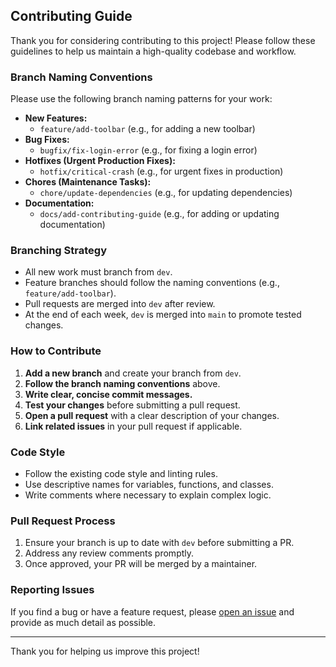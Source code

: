 ## Contributing Guide

Thank you for considering contributing to this project! Please follow these guidelines to help us maintain a high-quality codebase and workflow.

### Branch Naming Conventions

Please use the following branch naming patterns for your work:

- **New Features:**
	- `feature/add-toolbar` (e.g., for adding a new toolbar)
- **Bug Fixes:**
	- `bugfix/fix-login-error` (e.g., for fixing a login error)
- **Hotfixes (Urgent Production Fixes):**
	- `hotfix/critical-crash` (e.g., for urgent fixes in production)
- **Chores (Maintenance Tasks):**
	- `chore/update-dependencies` (e.g., for updating dependencies)
- **Documentation:**
	- `docs/add-contributing-guide` (e.g., for adding or updating documentation)

### Branching Strategy

- All new work must branch from `dev`.
- Feature branches should follow the naming conventions (e.g., `feature/add-toolbar`).
- Pull requests are merged into `dev` after review.
- At the end of each week, `dev` is merged into `main` to promote tested changes.


### How to Contribute

1. **Add a new branch** and create your branch from `dev`.
2. **Follow the branch naming conventions** above.
3. **Write clear, concise commit messages.**
4. **Test your changes** before submitting a pull request.
5. **Open a pull request** with a clear description of your changes.
6. **Link related issues** in your pull request if applicable.

### Code Style

- Follow the existing code style and linting rules.
- Use descriptive names for variables, functions, and classes.
- Write comments where necessary to explain complex logic.

### Pull Request Process

1. Ensure your branch is up to date with `dev` before submitting a PR.
2. Address any review comments promptly.
3. Once approved, your PR will be merged by a maintainer.

### Reporting Issues

If you find a bug or have a feature request, please [open an issue](./issues) and provide as much detail as possible.

---
Thank you for helping us improve this project!